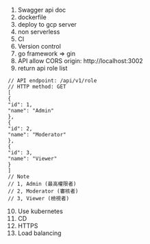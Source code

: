 1. Swagger api doc
2. dockerfile
3. deploy to gcp server
4. non serverless
5. CI
6. Version control
7. go framework => gin
8. API allow CORS origin: http://localhost:3002
9. return api role list
```
// API endpoint: /api/v1/role
// HTTP method: GET
[
{
"id": 1,
"name": "Admin"
},
{
"id": 2,
"name": "Moderator"
},
{
"id": 3,
"name": "Viewer"
}
]
// Note
// 1, Admin (最高權限者)
// 2, Moderator (審核者)
// 3, Viewer (檢視者)
```
10. Use kubernetes
11. CD
12. HTTPS
13. Load balancing
